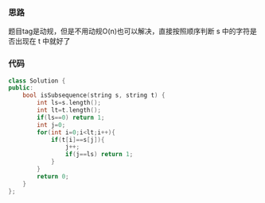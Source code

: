 ### 思路

题目tag是动规，但是不用动规O(n)也可以解决，直接按照顺序判断 s 中的字符是否出现在 t 中就好了

### 代码

```c++
class Solution {
public:
    bool isSubsequence(string s, string t) {
        int ls=s.length();
        int lt=t.length();
        if(ls==0) return 1;
        int j=0;
        for(int i=0;i<lt;i++){
            if(t[i]==s[j]){
                j++;
                if(j==ls) return 1;
            }
        }
        return 0;
    }
};
```